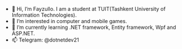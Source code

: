 - 👋 Hi, I’m Fayzullo. I am a student at TUIT(Tashkent University of Information Technologies).
- 👀 I’m interested in computer and mobile games.
- 🌱 I’m currently learning .NET framework, Entity framework, Wpf and ASP.NET.
- 📫 Telegram: @dotnetdev21

<!---
MacTavish27/MacTavish27 is a ✨ special ✨ repository because its `README.md` (this file) appears on your GitHub profile.
You can click the Preview link to take a look at your changes.
--->

